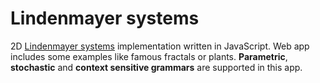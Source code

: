 # Lindenmayer systems

2D [Lindenmayer systems](https://en.wikipedia.org/wiki/L-system) implementation written in JavaScript. Web app includes some examples like famous fractals or plants. **Parametric**, **stochastic** and **context sensitive grammars** are supported in this app. 
